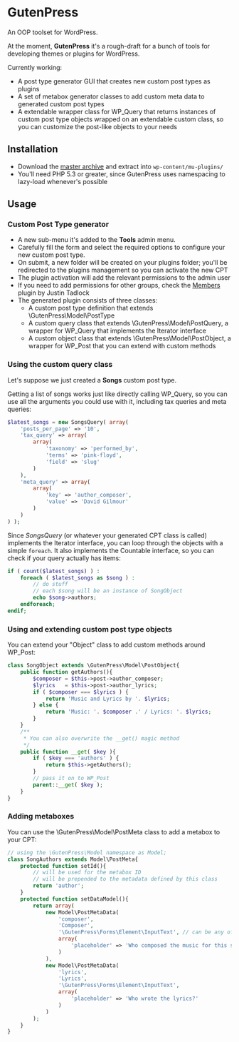 # GutenPress

An OOP toolset for WordPress.

At the moment, **GutenPress** it's a rough-draft for a bunch of tools for developing themes or plugins for WordPress.

Currently working:

* A post type generator GUI that creates new custom post types as plugins
* A set of metabox generator classes to add custom meta data to generated custom post types
* A extendable wrapper class for WP_Query that returns instances of custom post type objects wrapped on an extendable custom class, so you can customize the post-like objects to your needs

## Installation

* Download the [master archive](https://github.com/felipelavinz/GutenPress/archive/master.zip) and extract into `wp-content/mu-plugins/`
* You'll need PHP 5.3 or greater, since GutenPress uses namespacing to lazy-load whenever's possible

## Usage

### Custom Post Type generator

* A new sub-menu it's added to the **Tools** admin menu.
* Carefully fill the form and select the required options to configure your new custom post type.
* On submit, a new folder will be created on your plugins folder; you'll be redirected to the plugins management so you can activate the new CPT
* The plugin activation will add the relevant permissions to the admin user
* If you need to add permissions for other groups, check the [Members](http://wordpress.org/extend/plugins/members/) plugin by Justin Tadlock
* The generated plugin consists of three classes:
  * A custom post type definition that extends \GutenPress\Model\PostType
  * A custom query class that extends \GutenPress\Model\PostQuery, a wrapper for WP_Query that implements the Iterator interface
  * A custom object class that extends \GutenPress\Model\PostObject, a wrapper for WP_Post that you can extend with custom methods

### Using the custom query class

Let's suppose we just created a **Songs** custom post type.

Getting a list of songs works just like directly calling WP_Query, so you can use all the arguments you could use with it, including tax queries and meta queries:

```php
$latest_songs = new SongsQuery( array(
	'posts_per_page' => '10',
	'tax_query' => array(
		array(
			'taxonomy' => 'performed_by',
			'terms' => 'pink-floyd',
			'field' => 'slug'
		)
	),
	'meta_query' => array(
		array(
			'key' => 'author_composer',
			'value' => 'David Gilmour'
		)
	)
) );
```

Since *SongsQuery* (or whatever your generated CPT class is called) implements the Iterator interface, you can loop through the objects with a simple `foreach`. It also implements the Countable interface, so you can check if your query actually has items:

```php
if ( count($latest_songs) ) :
	foreach ( $latest_songs as $song ) :
		// do stuff
		// each $song will be an instance of SongObject
		echo $song->authors;
	endforeach;
endif;
```

### Using and extending custom post type objects

You can extend your "Object" class to add custom methods around WP_Post:

```php
class SongObject extends \GutenPress\Model\PostObject{
	public function getAuthors(){
		$composer = $this->post->author_composer;
		$lyrics   = $this->post->author_lyrics;
		if ( $composer === $lyrics ) {
			return 'Music and Lyrics by '. $lyrics;
		} else {
			return 'Music: '. $composer .' / Lyrics: '. $lyrics;
		}
	}
	/**
	 * You can also overwrite the __get() magic method
	 */
	public function __get( $key ){
		if ( $key === 'authors' ) {
			return $this->getAuthors();
		}
		// pass it on to WP_Post
		parent::__get( $key );
	}
}
```

### Adding metaboxes

You can use the \GutenPress\Model\PostMeta class to add a metabox to your CPT:

```php
// using the \GutenPress\Model namespace as Model;
class SongAuthors extends Model\PostMeta{
	protected function setId(){
		// will be used for the metabox ID
		// will be prepended to the metadata defined by this class
		return 'author';
	}
	protected function setDataModel(){
		return array(
			new Model\PostMetaData(
				'composer',
				'Composer',
				'\GutenPress\Forms\Element\InputText', // can be any of the Elements defined on the corresponding folder
				array(
					'placeholder' => 'Who composed the music for this song?'
				)
			),
			new Model\PostMetaData(
				'lyrics',
				'Lyrics',
				'\GutenPress\Forms\Element\InputText',
				array(
					'placeholder' => 'Who wrote the lyrics?'
				)
			)
		);
	}
}
```